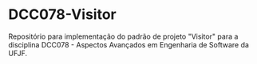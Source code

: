 # DCC078-Visitor
Repositório para implementação do padrão de projeto "Visitor" para a disciplina DCC078 - Aspectos Avançados em Engenharia de Software da UFJF.
